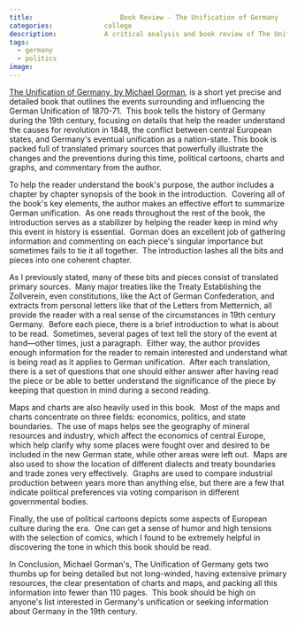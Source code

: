 ```yaml
---
title:						Book Review - The Unification of Germany
categories:				college
description:			A critical analysis and book review of The Unification of Germany, by Michael Gorman
tags:
  - germany
  - politics
image:			
---
```


[The Unification of Germany, by Michael Gorman](https://amzn.to/2WHW2Qq), is a short yet precise and detailed book that outlines the events surrounding and influencing the German Unification of 1870-71.  This book tells the history of Germany during the 19th century, focusing on details that help the reader understand the causes for revolution in 1848, the conflict between central European states, and Germany's eventual unification as a nation-state. This book is packed full of translated primary sources that powerfully illustrate the changes and the preventions during this time, political cartoons, charts and graphs, and commentary from the author.

To help the reader understand the book's purpose, the author includes a chapter by chapter synopsis of the book in the introduction.  Covering all of the book's key elements, the author makes an effective effort to summarize German unification.  As one reads throughout the rest of the book, the introduction serves as a stabilizer by helping the reader keep in mind why this event in history is essential.  Gorman does an excellent job of gathering information and commenting on each piece's singular importance but sometimes fails to tie it all together.  The introduction lashes all the bits and pieces into one coherent chapter.

As I previously stated, many of these bits and pieces consist of translated primary sources.  Many major treaties like the Treaty Establishing the Zollverein, even constitutions, like the Act of German Confederation, and extracts from personal letters like that of the Letters from Metternich, all provide the reader with a real sense of the circumstances in 19th century Germany.  Before each piece, there is a brief introduction to what is about to be read.  Sometimes, several pages of text tell the story of the event at hand—other times, just a paragraph.  Either way, the author provides enough information for the reader to remain interested and understand what is being read as it applies to German unification.  After each translation, there is a set of questions that one should either answer after having read the piece or be able to better understand the significance of the piece by keeping that question in mind during a second reading.

Maps and charts are also heavily used in this book.  Most of the maps and charts concentrate on three fields: economics, politics, and state boundaries.  The use of maps helps see the geography of mineral resources and industry, which affect the economics of central Europe, which help clarify why some places were fought over and desired to be included in the new German state, while other areas were left out.  Maps are also used to show the location of different dialects and treaty boundaries and trade zones very effectively.  Graphs are used to compare industrial production between years more than anything else, but there are a few that indicate political preferences via voting comparison in different governmental bodies.

Finally, the use of political cartoons depicts some aspects of European culture during the era.  One can get a sense of humor and high tensions with the selection of comics, which I found to be extremely helpful in discovering the tone in which this book should be read.

In Conclusion, Michael Gorman's, The Unification of Germany gets two thumbs up for being detailed but not long-winded, having extensive primary resources, the clear presentation of charts and maps, and packing all this information into fewer than 110 pages.  This book should be high on anyone's list interested in Germany's unification or seeking information about Germany in the 19th century.